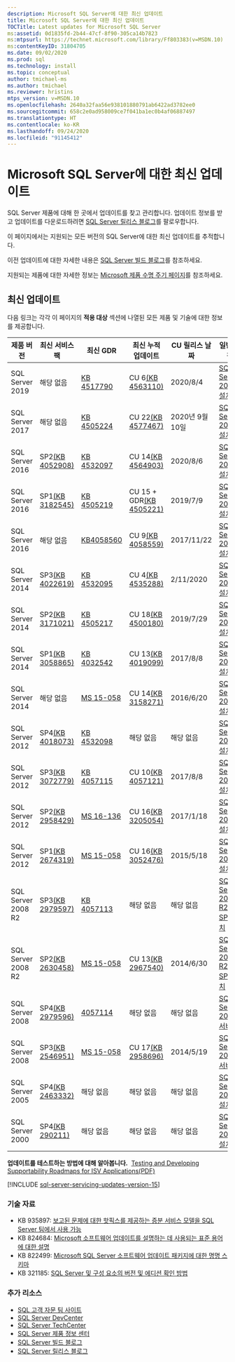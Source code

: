 ```yaml
---
description: Microsoft SQL Server에 대한 최신 업데이트
title: Microsoft SQL Server에 대한 최신 업데이트
TOCTitle: Latest updates for Microsoft SQL Server
ms:assetid: 0d1835fd-2b44-47cf-8f90-305ca14b7823
ms:mtpsurl: https://technet.microsoft.com/library/Ff803383(v=MSDN.10)
ms:contentKeyID: 31804705
ms.date: 09/02/2020
ms.prod: sql
ms.technology: install
ms.topic: conceptual
author: tmichael-ms
ms.author: tmichael
ms.reviewer: hristins
mtps_version: v=MSDN.10
ms.openlocfilehash: 2640a32faa56e938101880791ab6422ad3782ee0
ms.sourcegitcommit: 658c2e0ad958009ce7f041ba1ec0b4af06887497
ms.translationtype: HT
ms.contentlocale: ko-KR
ms.lasthandoff: 09/24/2020
ms.locfileid: "91145412"
---
```

# <a name="latest-updates-for-microsoft-sql-server"></a>Microsoft SQL Server에 대한 최신 업데이트

SQL Server 제품에 대해 한 곳에서 업데이트를 찾고 관리합니다. 업데이트 정보를 받고 업데이트를 다운로드하려면 [SQL Server 릴리스 블로그](https://aka.ms/sqlreleases)를 팔로우합니다.

이 페이지에서는 지원되는 모든 버전의 SQL Server에 대한 최신 업데이트를 추적합니다. 

이전 업데이트에 대한 자세한 내용은 [SQL Server 빌드 블로그](https://sqlserverbuilds.blogspot.com/)를 참조하세요. 

지원되는 제품에 대한 자세한 정보는 [Microsoft 제품 수명 주기 페이지](https://support.microsoft.com/lifecycle/)를 참조하세요. 

## <a name="latest-updates"></a>최신 업데이트

다음 링크는 각각 이 페이지의 **적용 대상** 섹션에 나열된 모든 제품 및 기술에 대한 정보를 제공합니다.

|제품 버전   | 최신 서비스 팩 |  최신 GDR | 최신 누적 업데이트 | CU 릴리스 날짜 | 일반 지침  |
|--|--|--|--|--|--|
|SQL Server 2019|해당 없음|[KB 4517790](https://support.microsoft.com/help/4517790)|CU 6[(KB 4563110)](https://support.microsoft.com/help/4563110)|2020/8/4|[SQL Server 2019 설치](https://docs.microsoft.com/sql/database-engine/install-windows/installation-for-sql-server)|
|SQL Server 2017|해당 없음|[KB 4505224](https://support.microsoft.com/help/4505224)|CU 22[(KB 4577467)](https://support.microsoft.com/help/4577467)|2020년 9월 10일|[SQL Server 2017 설치](https://docs.microsoft.com/sql/database-engine/install-windows/installation-for-sql-server)|
|SQL Server 2016|SP2[(KB 4052908)](https://support.microsoft.com/help/4052908)|[KB 4532097](https://support.microsoft.com/help/4532097)|CU 14[(KB 4564903)](https://support.microsoft.com/kb/4564903)|2020/8/6|[SQL Server 2016 설치](https://technet.microsoft.com/library/bb500469.aspx)|
|SQL Server 2016|SP1[(KB 3182545)](https://support.microsoft.com/help/3182545/sql-server-2016-service-pack-1-release-information)|[KB 4505219](https://support.microsoft.com/help/4505219)|CU 15 + GDR[(KB 4505221)](https://support.microsoft.com/help/4505221)|2019/7/9|[SQL Server 2016 설치](https://technet.microsoft.com/library/bb500469.aspx)|
|SQL Server 2016|해당 없음|[KB4058560](https://support.microsoft.com/help/4058560)|CU 9[(KB 4058559)](https://support.microsoft.com/help/4058559)|2017/11/22|[SQL Server 2016 설치](https://technet.microsoft.com/library/bb500469.aspx)|
|SQL Server 2014|SP3[(KB 4022619)](https://support.microsoft.com/kb/4022619)|[KB 4532095](https://support.microsoft.com/help/4532095)|CU 4[(KB 4535288)](https://support.microsoft.com/kb/4535288)|2/11/2020|[SQL Server 2014 설치](https://www.microsoft.com/download/details.aspx?id=42299)|
|SQL Server 2014|SP2[(KB 3171021)](https://support.microsoft.com/kb/3171021)|[KB 4505217](https://support.microsoft.com/help/4505217)|CU 18[(KB 4500180)](https://support.microsoft.com/kb/4500180)|2019/7/29|[SQL Server 2014 설치](https://www.microsoft.com/download/details.aspx?id=42299)|
|SQL Server 2014|SP1[(KB 3058865)](https://support.microsoft.com/kb/3058865)|[KB 4032542](https://support.microsoft.com/help/4032542/description-of-the-security-update-for-sql-server-2014-service-pack-1) |CU 13[(KB 4019099)](https://support.microsoft.com/help/4019099)|2017/8/8|[SQL Server 2014 설치](https://www.microsoft.com/download/details.aspx?id=42299)|
|SQL Server 2014|해당 없음|[MS 15-058](https://technet.microsoft.com/library/security/ms15-058.aspx)|CU 14[(KB 3158271)](https://support.microsoft.com/kb/3158271)|2016/6/20|[SQL Server 2014 설치](https://www.microsoft.com/download/details.aspx?id=42299)|
|SQL Server 2012|SP4[(KB 4018073)](https://support.microsoft.com/help/4018073/sql-server-2012-service-pack-4-release-information)  |[KB 4532098](https://support.microsoft.com/help/4532098)|해당 없음|해당 없음|[SQL Server 2012 설치](https://technet.microsoft.com/library/cc281837(v=sql.110).aspx)|
|SQL Server 2012|SP3[(KB 3072779)](https://support.microsoft.com/help/3072779/sql-server-2012-service-pack-3-release-information)  |[KB 4057115](https://support.microsoft.com/help/4057115)|CU 10[(KB 4057121)](https://support.microsoft.com/help/4057121)|2017/8/8|[SQL Server 2012 설치](https://technet.microsoft.com/library/cc281837(v=sql.110).aspx)|
|SQL Server 2012|SP2[(KB 2958429)](https://support.microsoft.com/kb/2958429)|[MS 16-136](https://technet.microsoft.com/library/security/ms16-136.aspx)|CU 16[(KB 3205054)](https://support.microsoft.com/help/3205054/cumulative-update-16-for-sql-server-2012-sp2) |2017/1/18|[SQL Server 2012 설치](https://technet.microsoft.com/library/cc281837(v=sql.110).aspx)|
|SQL Server 2012|SP1[(KB 2674319)](https://support.microsoft.com/kb/2674319)|[MS 15-058](https://technet.microsoft.com/library/security/ms15-058.aspx)|CU 16[(KB 3052476)](https://support.microsoft.com/kb/3052476)|2015/5/18|[SQL Server 2012 설치](https://technet.microsoft.com/library/cc281837(v=sql.110).aspx)|
|SQL Server 2008 R2 |SP3[(KB 2979597)](https://support.microsoft.com/kb/2979597)|[KB 4057113](https://support.microsoft.com/help/4057113/security-update-for-vulnerabilities-in-sql-server)|해당 없음|해당 없음|[SQL Server 2008 R2 SP3 설치](https://www.microsoft.com/download/details.aspx?id=44271)|
|SQL Server 2008 R2 |SP2[(KB 2630458)](https://support.microsoft.com/kb/2630458)|[MS 15-058](https://technet.microsoft.com/library/security/ms15-058.aspx)|CU 13[(KB 2967540)](https://support.microsoft.com/kb/2967540)|2014/6/30|[SQL Server 2008 R2 SP2 설치](https://www.microsoft.com/download/details.aspx?id=30437)|
|SQL Server 2008 |SP4[(KB 2979596)](https://support.microsoft.com/kb/2979596)|[4057114](https://support.microsoft.com/help/4057114/security-update-for-vulnerabilities-in-sql-server)|해당 없음|해당 없음|[SQL Server 2008 서비스](https://technet.microsoft.com/library/dd638062(sql.100).aspx)|
|SQL Server 2008|SP3[(KB 2546951)](https://support.microsoft.com/kb/2546951)|[MS 15-058](https://technet.microsoft.com/library/security/ms15-058.aspx)|CU 17[(KB 2958696)](https://support.microsoft.com/kb/2958696)|2014/5/19|[SQL Server 2008 서비스](https://technet.microsoft.com/library/dd638062(sql.100).aspx)|
|SQL Server 2005 |SP4[(KB 2463332)](https://support.microsoft.com/kb/2463332)|해당 없음|해당 없음|해당 없음|[SQL Server 2005 설치](https://msdn.microsoft.com/library/ms143516(sql.90).aspx)|
|SQL Server 2000|SP4[(KB 290211)](https://support.microsoft.com/kb/290211)|해당 없음|해당 없음|해당 없음|[SQL Server 2000 설치](https://technet.microsoft.com/library/aa197941(sql.80).aspx)|

**업데이트를 테스트하는 방법에 대해 알아봅니다.**  [Testing and Developing Supportability Roadmaps for ISV Applications(PDF)](https://msdnshared.blob.core.windows.net/media/TNBlogsFS/prod.evol.blogs.technet.com/CommunityServer.Blogs.Components.WeblogFiles/00/00/00/85/48/Files/0827.Testing%20And%20Developing%20Supportability%20Roadmaps%20for%20ISV%20Applications.pdf)

[!INCLUDE [sql-server-servicing-updates-version-15](../../includes/sql-server-servicing-updates-version-15.md)]

### <a name="knowledge-base"></a>기술 자료

  - KB 935897: [보고된 문제에 대한 핫픽스를 제공하는 증분 서비스 모델을 SQL Server 팀에서 사용 가능](https://support.microsoft.com/kb/935897)
  - KB 824684: [Microsoft 소프트웨어 업데이트를 설명하는 데 사용되는 표준 용어에 대한 설명](https://support.microsoft.com/kb/824684)
  - KB 822499: [Microsoft SQL Server 소프트웨어 업데이트 패키지에 대한 명명 스키마](https://support.microsoft.com/kb/822499)
  - KB 321185: [SQL Server 및 구성 요소의 버전 및 에디션 확인 방법](https://support.microsoft.com/kb/321185)

### <a name="additional-resources"></a>추가 리소스

  - [SQL 고객 자문 팀 사이트](https://blogs.msdn.microsoft.com/sqlcat/)
  - [SQL Server DevCenter](https://msdn.microsoft.com/sqlserver/default.aspx)
  - [SQL Server TechCenter](https://technet.microsoft.com/sqlserver/default.aspx)
  - [SQL Server 제품 정보 센터](https://www.microsoft.com/sqlserver/default.aspx)
  - [SQL Server 빌드 블로그](https://sqlserverbuilds.blogspot.com/)
  - [SQL Server 릴리스 블로그](https://aka.ms/sqlreleases)
